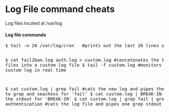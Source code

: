 Log File command cheats
=======================

<p>
Log files located at /var/log
</p>

<h4>Log file commands</h4>
<pre>
$ tail -n 20 /var/log/cron   #prints out the last 20 lines of the cron file

$ cat fail2ban.log auth.log > custom.log   #concatenates the two log files into a custom log file
$ tail -f custom.log   #monitors the new custom log in real time

$ cat custom.log | grep fail  #cats the new log and pipes the stdout to grep and seachess for 'fail'
$ cat custom.log | BREAK-IN   #searches the stdout for 'BREAK-IN'
$ cat custom.log | grep fail | grep authentication  #cats the log file and pipes one grep stdout to another
</pre>

